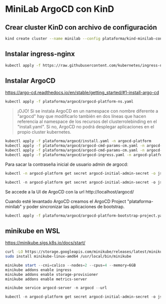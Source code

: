 # MiniLab ArgoCD con KinD

## Crear cluster KinD con archivo de configuración

```bash
kind create cluster --name minilab --config plataforma/kind-minilab-config.yaml
```

## Instalar ingress-nginx

```bash
kubectl apply -f https://raw.githubusercontent.com/kubernetes/ingress-nginx/main/deploy/static/provider/kind/deploy.yaml
```

## Instalar ArgoCD

https://argo-cd.readthedocs.io/en/stable/getting_started/#1-install-argo-cd

```bash
kubectl apply -f plataforma/argocd/argocd-platform-ns.yaml
```

> ¡OJO! Si se instala ArgoCD en un namespace con nombre diferente a "argocd" hay que modificarlo también en dos líneas que hacen referencia al namespace de los recursos del clusterrolebinding en el "install.yaml". Si no, ArgoCD no podrá desplegar aplicaciones en el propio cluster kubernetes.

```bash
kubectl apply -f plataforma/argocd/install.yaml -n argocd-platform
kubectl apply -f plataforma/argocd/argocd-cmd-params-cm.yaml -n argocd-platform
kubectl apply -f plataforma/argocd/argocd-cmd-params-cm.yaml -n argocd-platform
kubectl apply -f plataforma/argocd/argocd-ingress.yaml -n argocd-platform
```

Para sacar la contraseña inicial de usuario admin de argocd:

```bash
kubectl -n argocd-platform get secret argocd-initial-admin-secret -o jsonpath="{.data.password}" | base64 -d
```

```powershell
kubectl -n argocd-platform get secret argocd-initial-admin-secret -o jsonpath="{.data.password}" | %{[Text.Encoding]::UTF8.GetString([Convert]::FromBase64String($_))}
```

Se accede a la UI de ArgoCD con la url http://localhost/argocd/

Cuando esté levantado ArgoCD creamos el ArgoCD Project "plataforma-minilab" y poder sincronizar las aplicaciones de bootstrap.

```bash
kubectl apply -f plataforma/argocd/argocd-platform-bootstrap-project.yaml
```

## minikube en WSL

https://minikube.sigs.k8s.io/docs/start/

```bash
curl -LO https://storage.googleapis.com/minikube/releases/latest/minikube-linux-amd64
sudo install minikube-linux-amd64 /usr/local/bin/minikube
```

```powershell
minikube start --cni=calico --nodes=2 --cpus=4 --memory=6GB
minikube addons enable ingress
minikube addons enable storage-provisioner
minikube addons enable metrics-server

minikube service argocd-server -n argocd --url

kubectl -n argocd-platform get secret argocd-initial-admin-secret -o jsonpath="{.data.password}" | %{[Text.Encoding]::UTF8.GetString([Convert]::FromBase64String($_))}
```